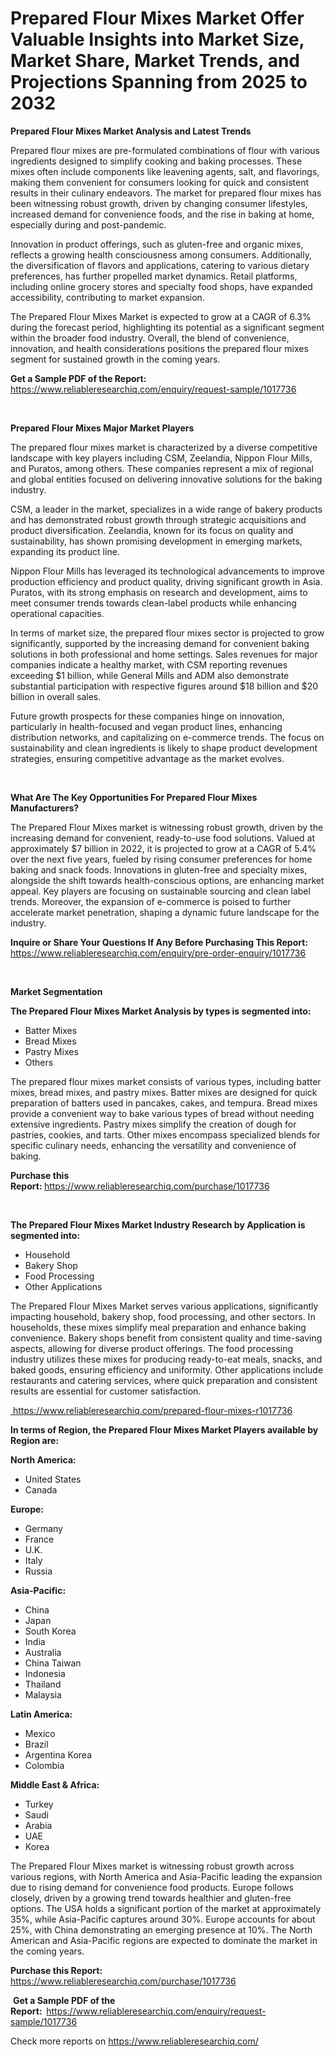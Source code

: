 <p><h1>Prepared Flour Mixes Market Offer Valuable Insights into Market Size, Market Share, Market Trends, and Projections Spanning from 2025 to 2032</h1></p><p><strong>Prepared Flour Mixes Market Analysis and Latest Trends</strong></p>
<p><p>Prepared flour mixes are pre-formulated combinations of flour with various ingredients designed to simplify cooking and baking processes. These mixes often include components like leavening agents, salt, and flavorings, making them convenient for consumers looking for quick and consistent results in their culinary endeavors. The market for prepared flour mixes has been witnessing robust growth, driven by changing consumer lifestyles, increased demand for convenience foods, and the rise in baking at home, especially during and post-pandemic.</p><p>Innovation in product offerings, such as gluten-free and organic mixes, reflects a growing health consciousness among consumers. Additionally, the diversification of flavors and applications, catering to various dietary preferences, has further propelled market dynamics. Retail platforms, including online grocery stores and specialty food shops, have expanded accessibility, contributing to market expansion.</p><p>The Prepared Flour Mixes Market is expected to grow at a CAGR of 6.3% during the forecast period, highlighting its potential as a significant segment within the broader food industry. Overall, the blend of convenience, innovation, and health considerations positions the prepared flour mixes segment for sustained growth in the coming years.</p></p>
<p><strong>Get a Sample PDF of the Report:&nbsp;</strong> <a href="https://www.reliableresearchiq.com/enquiry/request-sample/1017736?utm_campaign=1835&utm_medium=2&utm_source=Github&utm_content=ia&utm_term=07042025&utm_id=prepared-flour-mixes">https://www.reliableresearchiq.com/enquiry/request-sample/1017736</a></p>
<p>&nbsp;</p>
<p><strong>Prepared Flour Mixes Major Market Players</strong></p>
<p><p>The prepared flour mixes market is characterized by a diverse competitive landscape with key players including CSM, Zeelandia, Nippon Flour Mills, and Puratos, among others. These companies represent a mix of regional and global entities focused on delivering innovative solutions for the baking industry.</p><p>CSM, a leader in the market, specializes in a wide range of bakery products and has demonstrated robust growth through strategic acquisitions and product diversification. Zeelandia, known for its focus on quality and sustainability, has shown promising development in emerging markets, expanding its product line.</p><p>Nippon Flour Mills has leveraged its technological advancements to improve production efficiency and product quality, driving significant growth in Asia. Puratos, with its strong emphasis on research and development, aims to meet consumer trends towards clean-label products while enhancing operational capacities.</p><p>In terms of market size, the prepared flour mixes sector is projected to grow significantly, supported by the increasing demand for convenient baking solutions in both professional and home settings. Sales revenues for major companies indicate a healthy market, with CSM reporting revenues exceeding $1 billion, while General Mills and ADM also demonstrate substantial participation with respective figures around $18 billion and $20 billion in overall sales.</p><p>Future growth prospects for these companies hinge on innovation, particularly in health-focused and vegan product lines, enhancing distribution networks, and capitalizing on e-commerce trends. The focus on sustainability and clean ingredients is likely to shape product development strategies, ensuring competitive advantage as the market evolves.</p></p>
<p>&nbsp;</p>
<p><strong>What Are The Key Opportunities For Prepared Flour Mixes Manufacturers?</strong></p>
<p><p>The Prepared Flour Mixes market is witnessing robust growth, driven by the increasing demand for convenient, ready-to-use food solutions. Valued at approximately $7 billion in 2022, it is projected to grow at a CAGR of 5.4% over the next five years, fueled by rising consumer preferences for home baking and snack foods. Innovations in gluten-free and specialty mixes, alongside the shift towards health-conscious options, are enhancing market appeal. Key players are focusing on sustainable sourcing and clean label trends. Moreover, the expansion of e-commerce is poised to further accelerate market penetration, shaping a dynamic future landscape for the industry.</p></p>
<p><strong>Inquire or Share Your Questions If Any Before Purchasing This Report:</strong> <a href="https://www.reliableresearchiq.com/enquiry/pre-order-enquiry/1017736?utm_campaign=1835&utm_medium=2&utm_source=Github&utm_content=ia&utm_term=07042025&utm_id=prepared-flour-mixes">https://www.reliableresearchiq.com/enquiry/pre-order-enquiry/1017736</a></p>
<p>&nbsp;</p>
<p><strong>Market Segmentation</strong></p>
<p><strong>The Prepared Flour Mixes Market Analysis by types is segmented into:</strong></p>
<p><ul><li>Batter Mixes</li><li>Bread Mixes</li><li>Pastry Mixes</li><li>Others</li></ul></p>
<p><p>The prepared flour mixes market consists of various types, including batter mixes, bread mixes, and pastry mixes. Batter mixes are designed for quick preparation of batters used in pancakes, cakes, and tempura. Bread mixes provide a convenient way to bake various types of bread without needing extensive ingredients. Pastry mixes simplify the creation of dough for pastries, cookies, and tarts. Other mixes encompass specialized blends for specific culinary needs, enhancing the versatility and convenience of baking.</p></p>
<p><strong>Purchase this Report:&nbsp;</strong><a href="https://www.reliableresearchiq.com/purchase/1017736?utm_campaign=1835&utm_medium=2&utm_source=Github&utm_content=ia&utm_term=07042025&utm_id=prepared-flour-mixes">https://www.reliableresearchiq.com/purchase/1017736</a></p>
<p>&nbsp;</p>
<p><strong>The Prepared Flour Mixes Market Industry Research by Application is segmented into:</strong></p>
<p><ul><li>Household</li><li>Bakery Shop</li><li>Food Processing</li><li>Other Applications</li></ul></p>
<p><p>The Prepared Flour Mixes Market serves various applications, significantly impacting household, bakery shop, food processing, and other sectors. In households, these mixes simplify meal preparation and enhance baking convenience. Bakery shops benefit from consistent quality and time-saving aspects, allowing for diverse product offerings. The food processing industry utilizes these mixes for producing ready-to-eat meals, snacks, and baked goods, ensuring efficiency and uniformity. Other applications include restaurants and catering services, where quick preparation and consistent results are essential for customer satisfaction.</p></p>
<p><a href="https://www.reliableresearchiq.com/prepared-flour-mixes-r1017736?utm_campaign=1835&utm_medium=2&utm_source=Github&utm_content=ia&utm_term=07042025&utm_id=prepared-flour-mixes">&nbsp;https://www.reliableresearchiq.com/prepared-flour-mixes-r1017736</a></p>
<p><strong>In terms of Region, the Prepared Flour Mixes Market Players available by Region are:</strong></p>
<p>
    <p> <strong> North America: </strong>
        <ul>
            <li>United States</li>
            <li>Canada</li>
        </ul>
        </p> 
    <p> <strong> Europe: </strong>
        <ul>
            <li>Germany</li>
            <li>France</li>
            <li>U.K.</li>
            <li>Italy</li>
            <li>Russia</li>
        </ul>
        </p> 
    <p> <strong> Asia-Pacific: </strong>
        <ul>
            <li>China</li>
            <li>Japan</li>
            <li>South Korea</li>
            <li>India</li>
            <li>Australia</li>
            <li>China Taiwan</li>
            <li>Indonesia</li>
            <li>Thailand</li>
            <li>Malaysia</li>
        </ul>
        </p> 
    <p> <strong> Latin America: </strong>
        <ul>
            <li>Mexico</li>
            <li>Brazil</li>
            <li>Argentina Korea</li>
            <li>Colombia</li>
        </ul>
        </p> 
    <p> <strong> Middle East & Africa: </strong>
        <ul>
            <li>Turkey</li>
            <li>Saudi</li>
            <li>Arabia</li>
            <li>UAE</li>
            <li>Korea</li>
        </ul>
    </p>
    </p>
<p><p>The Prepared Flour Mixes market is witnessing robust growth across various regions, with North America and Asia-Pacific leading the expansion due to rising demand for convenience food products. Europe follows closely, driven by a growing trend towards healthier and gluten-free options. The USA holds a significant portion of the market at approximately 35%, while Asia-Pacific captures around 30%. Europe accounts for about 25%, with China demonstrating an emerging presence at 10%. The North American and Asia-Pacific regions are expected to dominate the market in the coming years.</p></p>
<p><strong>Purchase this Report: </strong><a href="https://www.reliableresearchiq.com/purchase/1017736?utm_campaign=1835&utm_medium=2&utm_source=Github&utm_content=ia&utm_term=07042025&utm_id=prepared-flour-mixes">https://www.reliableresearchiq.com/purchase/1017736</a></p>
<p>&nbsp;<strong>Get a Sample PDF of the Report:&nbsp;&nbsp;</strong><a href="https://www.reliableresearchiq.com/enquiry/request-sample/1017736?utm_campaign=1835&utm_medium=2&utm_source=Github&utm_content=ia&utm_term=07042025&utm_id=prepared-flour-mixes">https://www.reliableresearchiq.com/enquiry/request-sample/1017736</a></p>
<p><strong></strong></p>
<p>Check more reports on <a href="https://www.reliableresearchiq.com/?utm_campaign=1835&utm_medium=2&utm_source=Github&utm_content=ia&utm_term=07042025&utm_id=prepared-flour-mixes">https://www.reliableresearchiq.com/</a></p>